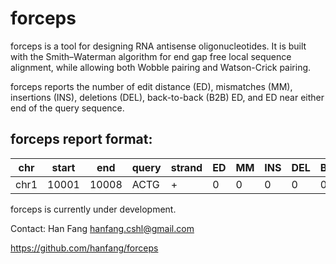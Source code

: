 forceps
==============
forceps is a tool for designing RNA antisense oligonucleotides. It is built with the Smith–Waterman algorithm for end gap free local sequence alignment, while allowing both Wobble pairing and Watson-Crick pairing. 

forceps reports the number of edit distance (ED), mismatches (MM), insertions (INS), deletions (DEL), back-to-back (B2B) ED, and ED near either end of the query sequence.

## forceps report format:

 chr | start | end | query | strand | ED | MM | INS | DEL | B2B | near_edge | Wobble 
 --- | ----- | --- | ----- | ------ | -- | -- | --- | --- | --- | --------- | ------ 
 chr1| 10001 | 10008| ACTG | +      | 0  | 0  |  0  |  0  | 0   | 0         | 0      
forceps is currently under development.

Contact: Han Fang hanfang.cshl@gmail.com

https://github.com/hanfang/forceps
